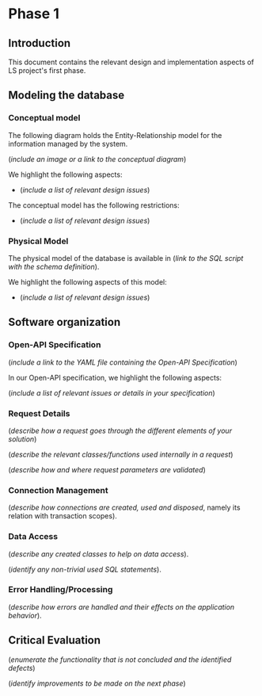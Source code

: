 # Phase 1 

## Introduction

This document contains the relevant design and implementation aspects of LS project's first phase.

## Modeling the database

### Conceptual model ###

The following diagram holds the Entity-Relationship model for the information managed by the system.

(_include an image or a link to the conceptual diagram_)

We highlight the following aspects:

* (_include a list of relevant design issues_)

The conceptual model has the following restrictions:

* (_include a list of relevant design issues_)
    
### Physical Model ###

The physical model of the database is available in (_link to the SQL script with the schema definition_).

We highlight the following aspects of this model:

* (_include a list of relevant design issues_)

## Software organization

### Open-API Specification ###

(_include a link to the YAML file containing the Open-API Specification_)

In our Open-API specification, we highlight the following aspects:

(_include a list of relevant issues or details in your specification_)

### Request Details

(_describe how a request goes through the different elements of your solution_)

(_describe the relevant classes/functions used internally in a request_)

(_describe how and where request parameters are validated_)

### Connection Management

(_describe how connections are created, used and disposed_, namely its relation with transaction scopes).

### Data Access

(_describe any created classes to help on data access_).

(_identify any non-trivial used SQL statements_).

### Error Handling/Processing

(_describe how errors are handled and their effects on the application behavior_).

## Critical Evaluation

(_enumerate the functionality that is not concluded and the identified defects_)

(_identify improvements to be made on the next phase_)
